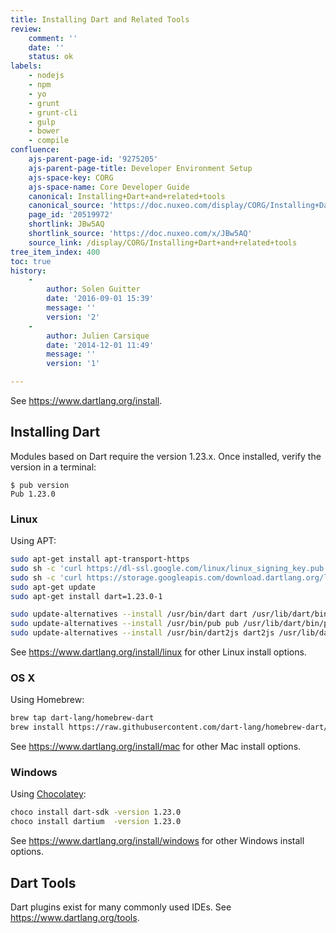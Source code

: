 ```yaml
---
title: Installing Dart and Related Tools
review:
    comment: ''
    date: ''
    status: ok
labels:
    - nodejs
    - npm
    - yo
    - grunt
    - grunt-cli
    - gulp
    - bower
    - compile
confluence:
    ajs-parent-page-id: '9275205'
    ajs-parent-page-title: Developer Environment Setup
    ajs-space-key: CORG
    ajs-space-name: Core Developer Guide
    canonical: Installing+Dart+and+related+tools
    canonical_source: 'https://doc.nuxeo.com/display/CORG/Installing+Dart+and+related+tools'
    page_id: '20519972'
    shortlink: JBw5AQ
    shortlink_source: 'https://doc.nuxeo.com/x/JBw5AQ'
    source_link: /display/CORG/Installing+Dart+and+related+tools
tree_item_index: 400
toc: true
history:
    -
        author: Solen Guitter
        date: '2016-09-01 15:39'
        message: ''
        version: '2'
    -
        author: Julien Carsique
        date: '2014-12-01 11:49'
        message: ''
        version: '1'

---
```


See <https://www.dartlang.org/install>.

## Installing Dart

Modules based on Dart require the version 1.23.x. Once installed, verify the version in a terminal:

```
$ pub version
Pub 1.23.0
```

### Linux

Using APT:

```bash
sudo apt-get install apt-transport-https
sudo sh -c 'curl https://dl-ssl.google.com/linux/linux_signing_key.pub | apt-key add -'
sudo sh -c 'curl https://storage.googleapis.com/download.dartlang.org/linux/debian/dart_stable.list > /etc/apt/sources.list.d/dart_stable.list'
sudo apt-get update
sudo apt-get install dart=1.23.0-1

sudo update-alternatives --install /usr/bin/dart dart /usr/lib/dart/bin/dart 0
sudo update-alternatives --install /usr/bin/pub pub /usr/lib/dart/bin/pub 0
sudo update-alternatives --install /usr/bin/dart2js dart2js /usr/lib/dart/bin/dart2js 0
```

See https://www.dartlang.org/install/linux for other Linux install options.

### OS X

Using Homebrew:

```bash
brew tap dart-lang/homebrew-dart
brew install https://raw.githubusercontent.com/dart-lang/homebrew-dart/b55507ab62b2e724b62e58a8e5363a726e34b7e7/dart.rb --with-dartium
```

See https://www.dartlang.org/install/mac for other Mac install options.

### Windows

Using [Chocolatey](https://chocolatey.org/install):

```bash
choco install dart-sdk -version 1.23.0
choco install dartium  -version 1.23.0
```

See https://www.dartlang.org/install/windows for other Windows install options.


## Dart Tools

Dart plugins exist for many commonly used IDEs. See <https://www.dartlang.org/tools>.
